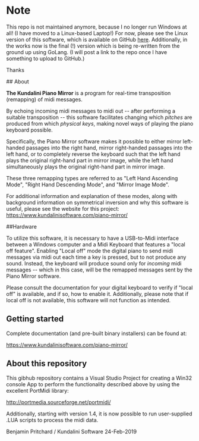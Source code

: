 ﻿# Note

This repo is not maintained anymore, because I no longer run Windows at all! (I have moved to a Linux-based Laptop!) For now, please see the Linux version of this software, which is available on GitHub [here](https://github.com/BenjaminPritchard/KundaliniPianoMirrorLinux).  Additionally, in the works now is the final (!) version which is being re-written from the ground up using GoLang. (I will post a link to the repo once I have something to upload to GitHub.)

Thanks

#﻿# About

**The Kundalini Piano Mirror** is a program for real-time transposition (remapping) of midi messages. 

By echoing incoming midi messages to midi out -- after performing a suitable transposition -- this software facilitates changing which *pitches* are produced from which *physical keys*, making novel ways of playing the piano keyboard possible.

Specifically, the Piano Mirror software makes it possible to either mirror left-handed passages into the right hand, mirror right-handed passages into the left hand, or to completely reverse the keyboard such that the left hand plays the original right-hand part in mirror image, while the left hand simultaneously plays the original right-hand part in mirror image.

These three remapping types are referred to as "Left Hand Ascending Mode", "Right Hand Descending Mode", and "Mirror Image Mode".

For additional information and explanation of these modes, along with background information on symmetrical inversion and why this software is useful, please see the website for this project: https://www.kundalinisoftware.com/piano-mirror/

##Hardware

To utilize this software, it is necessary to have a USB-to-Midi interface between a Windows computer and a Midi Keyboard that features a "local off feature". Enabling "Local off" mode the digital piano to send midi messages via midi out each time a key is pressed, but to not produce any sound. Instead, the keyboard will produce sound only for *incoming* midi messages -- which in this case, will be the remapped messages sent by the Piano Mirror software.

Please consult the documentation for your digital keyboard to verify if "local off" is available, and if so, how to enable it. Additionally, please note that if local off is not available, this software will not function as intended.

## Getting started

Complete documentation (and pre-built binary installers) can be found at:

https://www.kundalinisoftware.com/piano-mirror/

## About this repository

This gibhub repository contains a Visual Studio Project for creating a Win32 console App to perform the functionality described above by using the excellent PortMidi library:

http://portmedia.sourceforge.net/portmidi/

Additionally, starting with version 1.4, it is now possible to run user-supplied .LUA scripts to process the midi data. 

Benjamin Pritchard / Kundalini Software
24-Feb-2019


